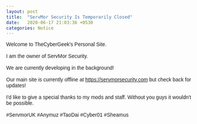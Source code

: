 ```yaml
---
layout: post
title:  "ServMor Security Is Temporarily Closed"
date:   2020-06-17 21:03:36 +0530
categories: Notice
---
```

<p style="font-family:arial;">Welcome to TheCyberGeek's Personal Site.<br><br>
I am the owner of ServMor Security. <br><br>
We are currently developing in the background!<br><br>
Our main site is currently offline at <a href="https://servmorsecurity.com">https://servmorsecurity.com</a> but check back for updates!<br><br>
I'd like to give a special thanks to my mods and staff. Without you guys it wouldn't be possible.<br><br>
#ServmorUK #Anymuz #TaoDai #Cyber01 #Sheamus</p>
